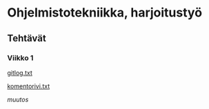 # Ohjelmistotekniikka, harjoitustyö

## Tehtävät

### Viikko 1

[gitlog.txt](https://github.com/hctarkia/ot-harjoitustyo/blob/master/laskarit/viikko1/gitlog.txt)

[komentorivi.txt](https://github.com/hctarkia/ot-harjoitustyo/blob/master/laskarit/viikko1/komentorivi.txt)

*muutos*
